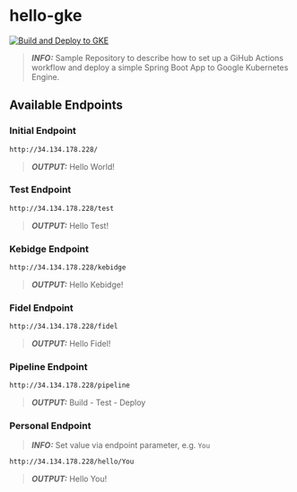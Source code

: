 # hello-gke
[![Build and Deploy to GKE](https://github.com/kebidge/hello-gke/actions/workflows/pipelines.yaml/badge.svg?branch=main)](https://github.com/kebidge/hello-gke/actions/workflows/pipelines.yaml)

> **_INFO:_** Sample Repository to describe how to set up a GiHub Actions workflow and deploy a simple Spring Boot App to Google Kubernetes Engine.

## Available Endpoints

### Initial Endpoint
```sh
http://34.134.178.228/
```
> **_OUTPUT:_**  Hello World!

### Test Endpoint
```sh
http://34.134.178.228/test
```
> **_OUTPUT:_**  Hello Test!

### Kebidge Endpoint
```sh
http://34.134.178.228/kebidge
```
> **_OUTPUT:_**  Hello Kebidge!

### Fidel Endpoint
```sh
http://34.134.178.228/fidel
```
> **_OUTPUT:_**  Hello Fidel!

### Pipeline Endpoint
```sh
http://34.134.178.228/pipeline
```
> **_OUTPUT:_**  Build - Test - Deploy

### Personal Endpoint
> **_INFO:_**  Set value via endpoint parameter, e.g. `You`
```sh
http://34.134.178.228/hello/You
```
> **_OUTPUT:_**  Hello You!

